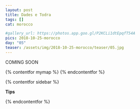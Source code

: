 ```yaml
---
layout: post
title: Dades e Todra
tags: []
cat: morocco

#gallery_url: https://photos.app.goo.gl/P2KCLi1dtEpqfT54A
pics: 2018-10-25-morocco
day: "05"
teaser: /assets/img/2018-10-25-morocco/teaser/05.jpg
---
```


COMING SOON

{% contentfor mymap %}
{% endcontentfor %}

{% contentfor sidebar %}

**Tips**

{% endcontentfor %}